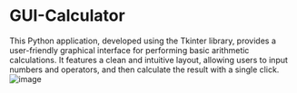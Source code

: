 # GUI-Calculator

This Python application, developed using the Tkinter library, provides a user-friendly graphical interface for performing basic arithmetic calculations. It features a clean and intuitive layout, allowing users to input numbers and operators, and then calculate the result with a single click.  
![image](https://github.com/user-attachments/assets/7d13efaa-425d-43f8-8db4-0800579d0ceb)
